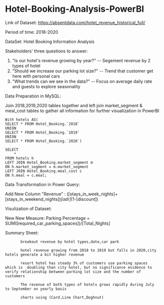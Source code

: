 # Hotel-Booking-Analysis-PowerBI

Link of Dataset: https://absentdata.com/hotel_revenue_historical_full/

Period of time: 2018-2020

DataSet: Hotel Booking Information Analysis

Stakeholders' three questions to answer:

1. "Is our hotel's revenue growing by year?"  -- Segement revenue by 2 types of hotel
2. "Should we increase our parking lot size?" -- Trend that customer get here with personal cars
3. "What trends can we see in the data?"  -- Focus on average daily rate and guests to explore seasonality

Data Preparation in MySQL:

Join 2018,2019,2020 tables together and left join market_segment & meal_cost tables to gather all information for further visualization in PowerBI

```
With hotels AS(
SELECT * FROM Hotel_Booking.`2018`
UNION
SELECT * FROM Hotel_Booking.`2019`
UNION
SELECT * FROM Hotel_Booking.`2020`)

SELECT 
    *
FROM hotels h
LEFT JOIN Hotel_Booking.market_segment m
ON h.market_segment = m.market_segment
LEFT JOIN Hotel_Booking.meal_cost c 
ON h.meal = c.meal;
```


Data Transformation in Power Query:

Add New Column "Revenue" : ([stays_in_week_nights]+[stays_in_weekend_nights])*[adr]*(1-[discount])

Visulization of Dataset:

New New Measure: Parking Percentage = SUM([required_car_parking_spaces])/[Total_Nights]

Summary Sheet:

           breakout revenue by hotel types,date,car park
           
           hotel revenue growing from 2018 to 2019 but falls in 2020,city hotels generate a bit higher revenue

           resort hotel has steady 3% of customers use parking spaces which is  doubling than city hotel, but no significance evidence to verify relationship between parking lot size and the number of customers
           
           The revenue of both types of hotels grows rapidly during July to September on yearly basis
           
           charts using (Card,Line Chart,Doghnut)

